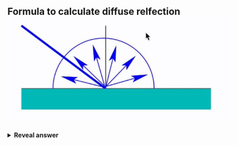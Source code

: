 ## Formula to calculate diffuse relfection&nbsp;<img src="../../../../../media/paste-1afbfb041d6f4d97baa01fb36884d95163e7afea.jpg">
<details>
<summary><b>Reveal answer</b></summary>
<img src="../../../../../media/paste-0d84eddd82b8758170a45465652fc11b29776dd3.jpg"><br><br>Id = I*kd*costheta = I*kd*dot(n,L)<br><img src="../../../../../media/paste-225a1225035f42549a61c33efa6ab781043b8611.jpg"><br><br>I: intensity of incident light<br>L: direction to light, L = normalise(plight - ppoint) (unit vector)<br>n: surface normal (unit vector)<br>kd: diffuse reflection coefficient<br><br><img src="../../../../../media/paste-deff6320725a3e94dbd9656960f443fa8129bcd1.jpg">
</details>
